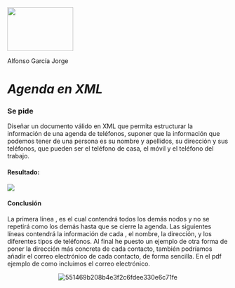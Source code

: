 <img src="https://0901.static.prezi.com/preview/v2/bnspo3k7juaoauzunuhknk6rux6jc3sachvcdoaizecfr3dnitcq_3_0.png" width="150" height="100"/>   


<div id='P5' />

Alfonso García Jorge

# *Agenda en XML*

### Se pide
Diseñar un documento válido en XML que permita estructurar la información de una agenda de teléfonos, suponer que la información que podemos tener de una 
persona es su nombre y apellidos, su dirección y sus teléfonos, que pueden ser el teléfono de casa, el móvil y el teléfono del trabajo.

#### Resultado:

<img src= "https://github.com/alfonsogj14/ETS_LND/blob/6b50732a5853e743ab5997f998ec93e9e1211303/LND/Tareas/Im%C3%A1genes/Captura%20final.png">

#### Conclusión


La primera línea <agenda>, es el cual contendrá todos los demás nodos y no se repetirá como los demás hasta que se cierre la agenda.
Las siguientes líneas contendrá la información de cada <contacto>, el nombre, la dirección, y los diferentes tipos de teléfonos. 
Al final he puesto un ejemplo de otra forma de poner la dirección más concreta de cada contacto, también podríamos añadir el correo electrónico de 
cada contacto, de forma sencilla. En el pdf ejemplo de como incluimos el correo electrónico.
  
  
  <div align="center">
 
![551469b208b4e3f2c6fdee330e6c71fe](https://user-images.githubusercontent.com/91060831/135711943-cfdba417-0912-4540-b3f8-6d12980dce0a.gif)
